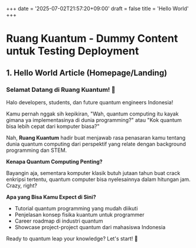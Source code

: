 +++
date = '2025-07-02T21:57:20+09:00'
draft = false
title = 'Hello World'
+++

# Ruang Kuantum - Dummy Content untuk Testing Deployment

## 1. Hello World Article (Homepage/Landing)

### Selamat Datang di Ruang Kuantum! 🚀

Halo developers, students, dan future quantum engineers Indonesia!

Kamu pernah nggak sih kepikiran, "Wah, quantum computing itu kayak gimana ya implementasinya di dunia programming?" atau "Kok quantum bisa lebih cepat dari komputer biasa?" 

Nah, **Ruang Kuantum** hadir buat menjawab rasa penasaran kamu tentang dunia quantum computing dari perspektif yang relate dengan background programming dan STEM.

**Kenapa Quantum Computing Penting?**

Bayangin aja, sementara komputer klasik butuh jutaan tahun buat crack enkripsi tertentu, quantum computer bisa nyelesainnya dalam hitungan jam. Crazy, right?

**Apa yang Bisa Kamu Expect di Sini?**

- Tutorial quantum programming yang mudah diikuti
- Penjelasan konsep fisika kuantum untuk programmer
- Career roadmap di industri quantum
- Showcase project-project quantum dari mahasiswa Indonesia

Ready to quantum leap your knowledge? Let's start! 💫